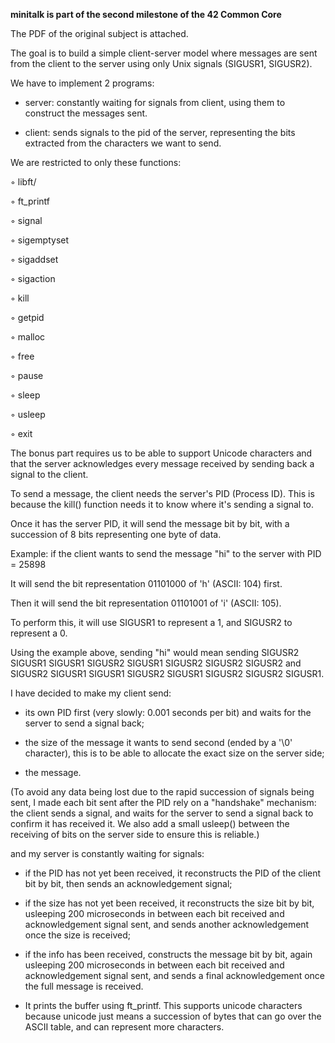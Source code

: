 **minitalk is part of the second milestone of the 42 Common Core**

The PDF of the original subject is attached.

The goal is to build a simple client-server model where messages are sent from the client to the server using only Unix signals (SIGUSR1, SIGUSR2).

We have to implement 2 programs:

- server: constantly waiting for signals from client, using them to construct the messages sent.

- client: sends signals to the pid of the server, representing the bits extracted from the characters we want to send.


We are restricted to only these functions:

◦ libft/

◦ ft_printf

◦ signal

◦ sigemptyset

◦ sigaddset

◦ sigaction

◦ kill

◦ getpid

◦ malloc

◦ free

◦ pause

◦ sleep

◦ usleep

◦ exit

The bonus part requires us to be able to support Unicode characters and that the server acknowledges every message received by sending back a signal to the client.


To send a message, the client needs the server's PID (Process ID). This is because the kill() function needs it to know where it's sending a signal to.

Once it has the server PID, it will send the message bit by bit, with a succession of 8 bits representing one byte of data.

Example: if the client wants to send the message "hi" to the server with PID = 25898

It will send the bit representation 01101000 of 'h' (ASCII: 104) first.

Then it will send the bit representation 01101001 of 'i' (ASCII: 105).


To perform this, it will use SIGUSR1 to represent a 1, and SIGUSR2 to represent a 0.

Using the example above, sending "hi" would mean sending SIGUSR2 SIGUSR1 SIGUSR1 SIGUSR2 SIGUSR1 SIGUSR2 SIGUSR2 SIGUSR2 and SIGUSR2 SIGUSR1 SIGUSR1 SIGUSR2 SIGUSR1 SIGUSR2 SIGUSR2 SIGUSR1.


I have decided to make my client send:

- its own PID first (very slowly: 0.001 seconds per bit) and waits for the server to send a signal back;
  
- the size of the message it wants to send second (ended by a '\0' character), this is to be able to allocate the exact size on the server side;

- the message.

(To avoid any data being lost due to the rapid succession of signals being sent, I made each bit sent after the PID rely on a "handshake" mechanism: the client sends a signal, and waits for the server to send a signal back to confirm it has received it. We also add a small usleep() between the receiving of bits on the server side to ensure this is reliable.)

and my server is constantly waiting for signals:

- if the PID has not yet been received, it reconstructs the PID of the client bit by bit, then sends an acknowledgement signal;

- if the size has not yet been received, it reconstructs the size bit by bit, usleeping 200 microseconds in between each bit received and acknowledgement signal sent, and sends another acknowledgement once the size is received;

- if the info has been received, constructs the message bit by bit, again usleeping 200 microseconds in between each bit received and acknowledgement signal sent, and sends a final acknowledgement once the full message is received.

- It prints the buffer using ft_printf. This supports unicode characters because unicode just means a succession of bytes that can go over the ASCII table, and can represent more characters.
